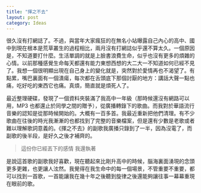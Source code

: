 ```yaml
---
title: "揮之不去"
layout: post
category: Ideas
---
```


很久沒有打網誌了。不過，與當年大家瘋狂的在無名小站曝露自己內心的高中、國中到現在根本是荒草叢生的過程相比，兩月沒有打網誌似乎還不算太久。一個原因是，不知道要打什麼。生活單調的就是上臉書浪費生命，似乎也沒有更多的煩雜的心情。以前那種感覺生命每天都還有能力東想西想的大二大一不知道如何已經不見了。我想一個很明顯出現在自己身上的變化就是，突然對於愛情再也不渴望了。有點累，嘴巴裏面有一個潰瘍，每次都在舌頭底下那個討厭的地方：講話大聲一點也痛，吃好吃的東西它也痛。真煩，簡直就是煩死人了。

最近整理硬碟，發現了一個資料夾裝滿了我高中一年級（那時候還沒有網路可以用，MP3 也都還止於同學之間的贈予），從廣播轉錄下的歌曲。而我對於華語流行音樂的認知是從那時候開始的。大概有一百多首。我最近重新把他們清理。有不少歌曲在往後的時光我漸漸的也都找到了完整的音樂檔案，但是還有少數是老歌或者難以理解歌詞意義的。《揮之不去》的副歌我廣播只錄到了一半，因為沒電了，而副歌的後半段，是好久之後才補齊的。

> 這份你已經丟下的感情 我還執著

是說這首歌的副歌我好喜歡，現在聽起來比剛升高中的時候，腦海裏面湧現的念頭更多更雜，也更讓人泫然。我覺得在我生命中的每一個場景，不管重要不重要，都可以找到一首歌，一首能讓我在幾十年之後聽到旋律之後還能夠讓往事一幕幕重現在眼前的歌。
